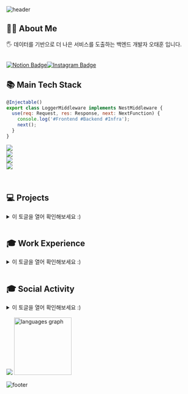 ![header](https://capsule-render.vercel.app/api?type=waving&height=200&text=RosieOh&fontSize=40&fontAlign=80&fontAlignY=40&color=gradient)

<div align="left">
<h2>🖐🏻 About Me </h2>
<h>🖐 데이터를 기반으로 더 나은 서비스를 도출하는 백엔드 개발자 오태훈 입니다. </b>  <br></br></h>
  
[![Notion Badge](https://img.shields.io/badge/Notion-Rosie's%20Portfolio-white?style=flat-square&logo=Notion)](https://dhxogns920.notion.site/1-7a684d395f6b44c38da92d7ed6c1de11?pvs=4)[![Instagram Badge](https://img.shields.io/badge/Instagram-@cammoreapdalisal%20-white?style=flat-square&logo=Instagram&logoColor=Whitepurple)](https://instagram.com/cammoreapdalisal)
<br/>
<h2>📚 Main Tech Stack </h2> 


```javascript
@Injectable()
export class LoggerMiddleware implements NestMiddleware {
  use(req: Request, res: Response, next: NextFunction) {
    console.log('#Frontend #Backend #Infra');
    next();
  }
}
```

 <img src="https://skillicons.dev/icons?i=js,ts,jquery,react,nextjs,vue,styledcomponents,tailwind,sass,threejs,svelte&perline="/><br/>
 <img src="https://go-skill-icons.vercel.app/api/icons?i=spring,nodejs,express,nestjs,nuxtjs,django,flask,fastapi,php,grafana,prometheus,&titles=true"/><br/>
 <img src="https://go-skill-icons.vercel.app/api/icons?i=git,github,githubactions,kubernetes,docker,aws,dynamodb,ubuntu,linux,kafka,redis,titles=true"/><br/>
 <img src="https://go-skill-icons.vercel.app/api/icons?i=flutter,firebase,kotlin,titles=true"/>

<br>

<h2> 💻 Projects </h2> 

<details>
  <summary>이 토글을 열어 확인해보세요 :)</summary>
  <br/>

<h2> 💻 회사에서 진행한 프로젝트들!! :) </h2> 


|기간|내용|도메인|역할|
|---|---|---|---|
|25.06 ~ 25.11| IKEA(주) / (주)SEDO In House MES 생산 관리 시스템 구축 |<a href="http://43.200.193.4/index.html">진행중</a>| DevOps / 백엔드 개발 | 
|25.05 ~ 25.06| IKEA(주) / (주)SEDO 베트남 지사 ERP 시스템 SPI 기반 주문량 예측 모델 구축 |<a href="/">진행중</a>| MLOps / 백엔드 개발 | 
|25.02 ~ 25.04| (주)제이이티 MES 시스템 구축 프로젝트 |<a href="https://jet.tomes.co.kr/">(주)제이이티 MES 시스템</a>| 풀스택 개발 | 
|24.10 ~ 24.12| (주)영천정밀 MES 시스템 고도화 프로젝트 - 공정 계획 관리 및 보유소재관리 개발 / MCT장비 소켓 파일 전송 기능 개발 |<a href="https://ycheon.tomes.co.kr/">(주)영천정밀 MES 시스템</a>| 풀스택 개발 | 
|24.07 ~ 25.05| (주)에이원손해사정 차세대 손해사정시스템 모니터링 시스템 개발 |<a href="#">사내 내부 보안으로 인한 링크 첨부 불가</a>| 풀스택 개발 | 
|24.06 ~ 진행중| (주)NIDSOFT 메일 솔루션 구축 |<a href="#">사내 내부 보안으로 인한 링크 첨부 불가</a>| 프론트엔드 개발 | 
|24.06 ~ 24.09| (주)SMD 시스템 차세대 클라우드 시스템 ToMes SaaS 플랫폼 구축|<a href="http://smd.tomes.co.kr/">(주)SMD 시스템 MES 포털</a>| 풀스택 개발/DevOps | 
|24.04 ~ 24.06| (주)천재교육 디지털사업본부 디지털러닝팀 천재IT교육센터 통합관리시스템 구축|<a href="http://chunjae-it-edu.com/">천재IT교육센터 통합관리시스템 구축</a>| 백엔드 개발/DevOps | 
|24.02 ~ 24.03| (주)천재교육 디지털사업본부 디지털러닝팀 천재IT교육센터 랜딩페이지 구축|<a href="http://chunjae-learning.com">천재IT교육센터</a>| 백엔드 개발/DevOps |
|22.10 ~ 23.12| (주)유진바이오텍 자사 연구 산업 밀배아 웹사이트 제작 |<a href="https://eugene-biotech.com/bbs/content.php?co_id=con_bn_2">유진바이오텍</a>| 프론트엔드 개발 | 
|22.04 ~ 22.09| (주)에코바이오의학연구소 자사 브랜딩 HeadSpaK 웹사이트 제작 |<a href="http://headspak.com/">헤드스파K</a>| 풀스택 개발 | 
|21.12 ~ 22.03| (주)다른코리아 자사 크라우드 펀딩 시스템 다른펀딩 펀딩 시스템 프론트엔드 |<a href="/">다른펀딩</a>| 프론트엔드 개발 | 

<br/>
<hr/>
<br/>

<h2> 💻 대외적으로 진행한 프로젝트들!! :) </h2> 

|기간|내용|도메인|역할|
|---|---|---|---|
|25.07 ~ 25.08| 2025 K-Digital 해커톤 경진대회 - 유휴부지 빈집 공간 찾아주는 서비스, 따숨 |<a href="/">진행중</a>| 기획/백엔드 | 
|25.06 ~ 25.08| 2025 오픈소스 개발자 경진대회, 맘편한 CareCode 팀장 |<a href="/">진행중</a>| 기획/MLOps/백엔드 | 
|25.05 ~ 25.09| 2025 카카오X한국관광공사 관광데이터 활용 경진대회 - 한국 드라마 속 여행지 추천 플랫폼, TripCut(트립컷) |<a href="/">진행중</a>| 기획/MLOps/백엔드 | 
|25.04 ~ 25.04| 2025 광진구 빅데이터 분석 공모전, 팀 정이가요 |<a href="/">입선</a>| MLOps | 
|24.11 ~ 25.02| 통합 비즈니스 솔루션, SteamlineX |<a href="/">SteamlineX</a>| 풀스택 개발 / MLOps | 
|25.01 ~ 25.02| 나만의 최애와 소통하기! From. |<a href="/">From.</a>| 풀스택 개발 | 
|24.10 ~ 24.11| 프로미스나인 최애의 플로버 랜딩 페이지, FromHabit |<a href="/">FromHabit</a>| 프론트엔드 개발 | 
|24.09 ~ 25.01| 모두의 자취방 양도 플랫폼, 모양 |<a href="/">Moyang</a>| 백엔드 / 백오피스 개발| 
|23.06 ~ 23.07| 노인 교육 격차 해소 웹 플랫폼 |<a href="elderlinker.vercel.app/">ElderLinker</a>| 풀스택 개발 | 
|23.08 ~ 23.08| 북스토어 기반 구매 웹 사이트 |<a href="/">MoreVisionBooks</a>| 백엔드 개발 | 
|23.07 ~ 23.08| 학생, 학부모 가상 교육 기업 웹 사이트 |<a href="/">CanMoreVision</a>| 백엔드 개발 | 
|23.04 ~ 23.06| 5개 대륙 여행 코스 데이터 기반 여행 상품 구매 플랫폼 |<a href="/">TravelGURU</a>| 프론트엔드 개발 | 
|23.04 ~ 23.06| 서울특별시 내 4개 구별 주택 가격 데이터 분석 웹 대시보드 |<a href="/">LeeEung</a>| 백엔드/MLOps | 
|22.07 ~ 22.09| 화물차 운전자 동체 인식 기반 객체 인식 애플리케이션 | <a href="/">WakeForCargo</a>| 백엔드/MLOps | 


</details>

<br>

<h2>🎓 Work Experience </h2> 

<details>
  <summary>이 토글을 열어 확인해보세요 :)</summary>
  <br/>



|소속 및 단체|활동 기간|내용|
|---|---|---|
|OO대학교|17.03~ | OO대학교 린튼글로벌스쿨 글로벌비즈니스학과 / 빅데이터전공 졸업|
|NIDSOFT(주)|24.06 ~ 25.09| (주)NIDSoft 시스템 사업부 - 스마트팩토리 시스템 풀스택 개발자|
|(주)천재교육|23.09 ~ 24.05| (주)천재교육 디지털사업본부 디지털러닝팀 백엔드/DevOps|
|(주)유진바이오텍|22.06 ~ 22.09| (주)유진바이오텍 개발팀 FrontEnd 개발|
|(주)에코바이오의학연구소|22.03 ~ 22.06| (주)에코바이오의학연구소 자사 브랜드 HeadSpaK BackEnd 개발|
|(주)다른코리아|21.12 ~ 22.03| (주)다른코리아 개발팀 BackEnd 인턴 개발자 |

</details>

<br>

<h2>🎓 Social Activity </h2> 

<details>
  <summary>이 토글을 열어 확인해보세요 :)</summary>
  <br/>


|소속 및 단체|활동 기간|내용|
|---|---|---|
|멋쟁이사자처럼 11기|23.02 ~23.12| 2023 멋쟁이사자처럼 11기 OO대학교 <br/> OO대학교 대표 / 백엔드 운영 총괄|
|한이음 멘토링|23.05 ~ 23.11| 2023 한이음 멘토링 한국IBM 연계 "Generative AI를 활용한 교육서비스 개발" 팀장 <br/> BackEnd 개발 |
|Weebinder|23.04 ~ 23.12| 2023 초기창업패키지 창업팀 Weebinder <br/> 일상 루틴 추천 플랫폼 "DayMaker" 개발팀 팀장 <br/> BackEnd 개발 |
|TeamLimked|22.03 ~ 22.12| 2022 초기창업패키지 창업팀 "TeamLimked" <br/> 아이템 추천 기반 건강기능식품 추천 플랫폼 "MediRing" 팀장 <br/> BackEnd 개발 |
|대덕구청|22.08 ~ 22.09|2022 대덕구 리빙랩 프로젝트 "ECO_TVY" <br/> 지역 내 쓰레기 분류 기반 객체 인식 모델 플랫폼 "ECO_TVY" <br/> FullStack, MLOps 개발|
|데이터청년캠퍼스|22.06 ~ 22.09| 2022 데이터청년캠퍼스 - OO대학교 "WakeForCargo" 팀장 <br/> BackEnd, MLOps |
|멘도롱대학|21.05 ~ 21.12| 2022 예비창업패키지 창업팀 "청춘의 한 장" <br/> 전문가 추천 기반 대학생 교육 멘토링 추천 플랫폼 "멘도롱 대학" <br/> 기획 / BackEnd 개발 |
|대덕구청|21.03 ~ 21.12|2022 대덕구 청년 네트워크 데이터 분석(취, 창업 분야) 총괄 <br/> MLOps|
|(주)웅진북센|21.01 ~ 21.04| (주)웅진북센 디지털 전자책 혁신아이디어 공모전 <br/> 전자책 대여 어플리케이션 "팀_신기루" 팀장 / BackEnd|
|APCS Forum|17.06 ~| Delegate of 2017 APCS(Asia Pacific Cities Summit & Mayors' Forum)|

</details>


<br/>
<img src="https://github-readme-stats.vercel.app/api?username=RosieOh&show_icons=true&include_all_commits=true&bg_color=30,e96443,904e95&title_color=fff&text_color=fff">
 <img src="https://github-readme-stats.vercel.app/api/top-langs?locale=en&hide_title=false&layout=compact&card_width=320&langs_count=5&bg_color=30,e96443,904e95&theme=dark&hide_border=false&username=rosieoh" height="150" alt="languages graph"  />
<!--
<img src="https://profile-readme-generator.com/assets/snake.svg" alt="Snake animation" />-->


  ![footer](https://capsule-render.vercel.app/api?type=waving&color=auto&height=200&section=footer&fontSize=90)
</div>
